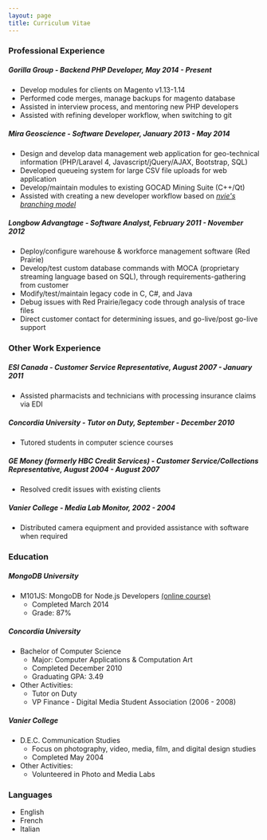 ```yaml
---
layout: page
title: Curriculum Vitae
---
```


### <strong>Professional Experience</strong>

##### <strong>Gorilla Group - Backend PHP Developer, May 2014 - Present</strong>
* Develop modules for clients on Magento v1.13-1.14
* Performed code merges, manage backups for magento database
* Assisted in interview process, and mentoring new PHP developers
* Assisted with refining developer workflow, when switching to git 

##### <strong>Mira Geoscience - Software Developer, January 2013 - May 2014</strong>
* Design and develop data management web application for geo-technical information (PHP/Laravel 4, Javascript/jQuery/AJAX, Bootstrap, SQL)
* Developed queueing system for large CSV file uploads for web application
* Develop/maintain modules to existing GOCAD Mining Suite (C++/Qt)
* Assisted with creating a new developer workflow based on <em>[nvie's branching model](http://nvie.com/posts/a-successful-git-branching-model/)</em>

##### <strong>Longbow Advangtage - Software Analyst, February 2011 - November 2012</strong>
* Deploy/configure warehouse & workforce management software (Red Prairie)
* Develop/test custom database commands with MOCA (proprietary streaming language based on SQL), through requirements-gathering from customer
* Modify/test/maintain legacy code in C, C#, and Java
* Debug issues with Red Prairie/legacy code through analysis of trace files
* Direct customer contact for determining issues, and go-live/post go-live support


### <strong>Other Work Experience</strong>

##### <strong>ESI Canada - Customer Service Representative, August 2007 - January 2011</strong>
* Assisted pharmacists and technicians with processing insurance claims via EDI
  
##### <strong>Concordia University - Tutor on Duty, September - December 2010</strong>
* Tutored students in computer science courses</li>

##### <strong>GE Money (formerly HBC Credit Services) - Customer Service/Collections Representative, August 2004 - August 2007</strong>
* Resolved credit issues with existing clients

##### <strong>Vanier College - Media Lab Monitor, 2002 - 2004</strong>
* Distributed camera equipment and provided assistance with software when required
    

### <strong>Education</strong>

##### <strong>MongoDB University</strong>
* M101JS: MongoDB for Node.js Developers [(online course)](https://education.10gen.com/courses/10gen/M101JS/2014_January/about)
  * Completed March 2014
  * Grade: 87%

##### <strong>Concordia University</strong>
* Bachelor of Computer Science
  * Major: Computer Applications & Computation Art
  * Completed December 2010
  * Graduating GPA: 3.49
* Other Activities:
  * Tutor on Duty
  * VP Finance - Digital Media Student Association (2006 - 2008)

##### <strong>Vanier College</strong>
* D.E.C. Communication Studies
  * Focus on photography, video, media, film, and digital design studies
  * Completed May 2004
* Other Activities:
  * Volunteered in Photo and Media Labs        


### <strong>Languages</strong>
* English 
* French
* Italian